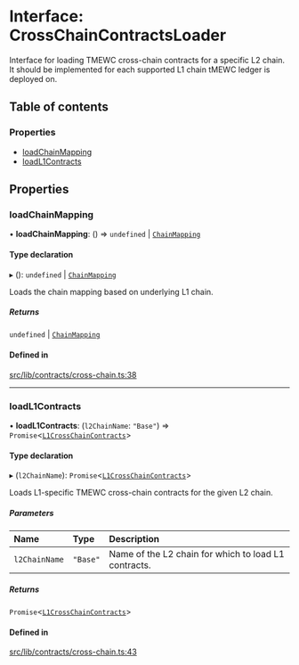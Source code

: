 # Interface: CrossChainContractsLoader

Interface for loading TMEWC cross-chain contracts for a specific L2 chain.
It should be implemented for each supported L1 chain tMEWC ledger is deployed
on.

## Table of contents

### Properties

- [loadChainMapping](CrossChainContractsLoader.md#loadchainmapping)
- [loadL1Contracts](CrossChainContractsLoader.md#loadl1contracts)

## Properties

### loadChainMapping

• **loadChainMapping**: () => `undefined` \| [`ChainMapping`](../README.md#chainmapping)

#### Type declaration

▸ (): `undefined` \| [`ChainMapping`](../README.md#chainmapping)

Loads the chain mapping based on underlying L1 chain.

##### Returns

`undefined` \| [`ChainMapping`](../README.md#chainmapping)

#### Defined in

[src/lib/contracts/cross-chain.ts:38](https://github.com/keep-network/tmewc/blob/main/typescript/src/lib/contracts/cross-chain.ts#L38)

___

### loadL1Contracts

• **loadL1Contracts**: (`l2ChainName`: ``"Base"``) => `Promise`\<[`L1CrossChainContracts`](../README.md#l1crosschaincontracts)\>

#### Type declaration

▸ (`l2ChainName`): `Promise`\<[`L1CrossChainContracts`](../README.md#l1crosschaincontracts)\>

Loads L1-specific TMEWC cross-chain contracts for the given L2 chain.

##### Parameters

| Name | Type | Description |
| :------ | :------ | :------ |
| `l2ChainName` | ``"Base"`` | Name of the L2 chain for which to load L1 contracts. |

##### Returns

`Promise`\<[`L1CrossChainContracts`](../README.md#l1crosschaincontracts)\>

#### Defined in

[src/lib/contracts/cross-chain.ts:43](https://github.com/keep-network/tmewc/blob/main/typescript/src/lib/contracts/cross-chain.ts#L43)
